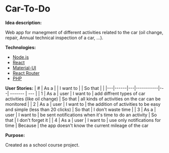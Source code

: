 # Car-To-Do

__Idea description:__<br>

Web app for manegment of different activities related to the car (oil change, repair, Annual technical inspection of a car, ...).<br>

__Technologies:__
- [Node.js](https://nodejs.org/en/)<br>
- [React](https://reactjs.org/)<br>
- [Material-UI](https://mui.com/)<br>
- [React Router](https://reactrouter.com/en/main)<br>
- [PHP](https://www.php.net/)<br>

__User Stories:__
| # | As a |   | I want to |   | So that |     |
|---|------|---|-----------|---| ------- | --- |
| 1 | As a | user | I want to | add diffrent types of car activities (like oil change) | So that | all kinds of activities on the car can be monitored |
| 2 | As a | user | I want to | the addition of activities to be easy and simple (less than 20 clicks) | So that | I don't waste time |
| 3 | As a | user | I want to | be sent notifications when it's time to do an activity | So that | I don't forget it |
| 4 | As a | user | I want to | use only notifications for time | Because | the app doesn't know the current mileage of the car

__Purpose:__<br>

Created as a school course project.<br>
